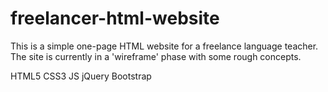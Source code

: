 # freelancer-html-website

This is a simple one-page HTML website for a freelance language teacher. The site is currently in a 'wireframe' phase with some rough concepts.

HTML5
CSS3
JS
jQuery
Bootstrap
